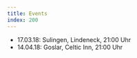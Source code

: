```yaml
---
title: Events
index: 200
---
```


<ul class="no-bullet">
	<li>
		17.03.18: Sulingen, Lindeneck, 21:00 Uhr
	</li>
	<li>
		14.04.18: Goslar, Celtic Inn, 21:00 Uhr
	</li>
	
</ul>
